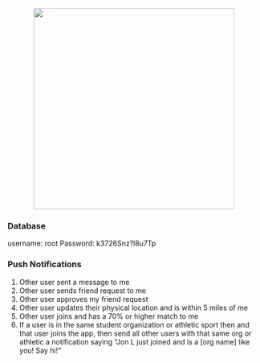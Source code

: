 <p align="center"><img src="http://18.219.131.135/images/banner/logo1_default.png" width="400"></p>

### Database
username: root
Password: k3726Snz?l8u7Tp

### Push Notifications
1. Other user sent a message to me 
2. Other user sends friend request to me
3. Other user approves my friend request 
4. Other user updates their physical location and is within 5 miles of me 
5. Other user joins and has a 70% or higher match to me 
6.  If a user is in the same student organization or athletic sport then and that user joins the app, then send all other users with that same org or athletic a notification saying “Jon L just joined and is a [org name] like you! Say hi!”